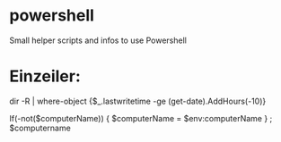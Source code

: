 # powershell
Small helper scripts and infos to use Powershell

# Einzeiler:
dir -R | where-object {$_.lastwritetime -ge (get-date).AddHours(-10)}

If(-not($computerName)) { $computerName = $env:computerName } ; $computername
